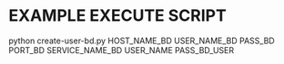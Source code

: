 # EXAMPLE EXECUTE SCRIPT

python create-user-bd.py HOST_NAME_BD USER_NAME_BD PASS_BD PORT_BD SERVICE_NAME_BD USER_NAME PASS_BD_USER
